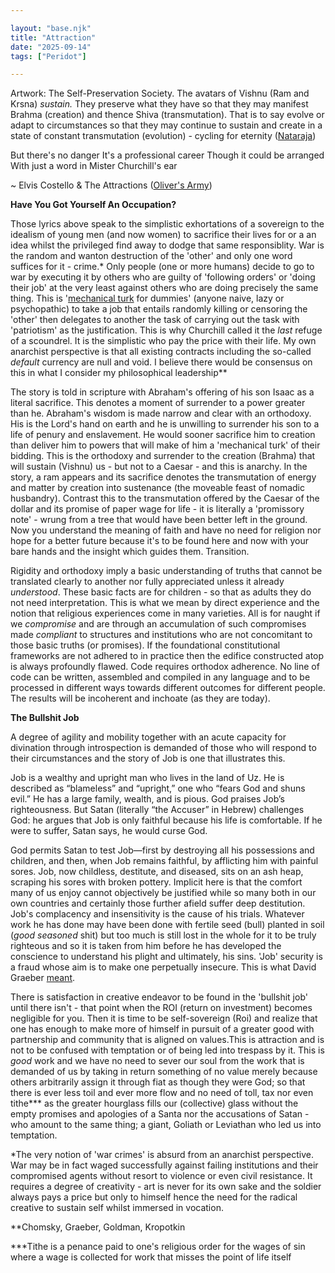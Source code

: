 ```yaml
---

layout: "base.njk"
title: "Attraction"
date: "2025-09-14"
tags: ["Peridot"]

---
```




Artwork: The Self-Preservation Society. The avatars of Vishnu (Ram and Krsna) *sustain.* They preserve what they have so that they may manifest Brahma (creation) and thence Shiva (transmutation). That is to say evolve or adapt to circumstances so that  they may continue to sustain and create in a state of constant transmutation (evolution) - cycling for eternity ([Nataraja](https://en.wikipedia.org/wiki/Nataraja))

But there's no danger It's a professional career Though it could be arranged With just a word in Mister Churchill's ear

~ Elvis Costello & The Attractions ([Oliver's Army](https://www.youtube.com/watch?v=LrjHz5hrupA))

**Have You Got Yourself An Occupation?**

Those lyrics above speak to the simplistic exhortations of a sovereign to the idealism of young men (and now women) to sacrifice their lives for or a an idea whilst the privileged find away to dodge that same responsiblity. War is the random and wanton destruction of the 'other' and only one word suffices for it - crime.* Only people (one or more humans) decide to go to war by executing it by others who are guilty of 'following orders' or 'doing their job' at the very least against others who are doing precisely the same thing. This is '[mechanical turk](https://www.mturk.com/) for dummies' (anyone naive, lazy or psychopathic) to take a job that entails randomly killing or censoring the 'other' then delegates to another the task of carrying out the task with 'patriotism' as the justification. This is why Churchill called it the *last* refuge of a scoundrel. It is the simplistic who pay the price with their life. My own anarchist perspective is that all existing contracts including the so-called *default* currency are null and void. I believe there would be consensus on this in what I consider my philosophical leadership**

The story is told in scripture with Abraham's offering of his son Isaac as a literal sacrifice. This denotes a moment of surrender to a power greater than he. Abraham's wisdom is made narrow and clear with an orthodoxy. His is the Lord's hand on earth and he is unwilling to surrender his son to a life of penury and enslavement. He would sooner sacrifice him to creation than deliver him to powers that will make of him a 'mechanical turk' of their bidding. This is the orthodoxy and surrender to the creation (Brahma) that will sustain (Vishnu) us - but not to a Caesar - and this is anarchy. In the story, a ram appears and its sacrifice denotes the transmutation of energy and matter by creation into sustenance (the moveable feast of nomadic husbandry). Contrast this to the transmutation offered by the Caesar of the dollar and its promise of paper wage for life - it is literally a 'promissory note' - wrung from a tree that would have been better left in the ground. Now you understand the meaning of faith and have no need for religion nor hope for a better future because it's to be found here and now with your bare hands and the insight which guides them. Transition.

Rigidity and orthodoxy imply a basic understanding of truths that cannot be translated clearly to another nor fully appreciated unless it already *understood*. These basic facts are for children - so that as adults they do not need interpretation. This is what we mean by direct experience and the notion that religious experiences come in many varieties. All is for naught if we *compromise* and are through an accumulation of such compromises made *compliant* to structures and institutions who are not concomitant to those basic truths (or promises). If the foundational constitutional frameworks are not adhered to in practice then the edifice constructed atop is always profoundly flawed. Code requires orthodox adherence. No line of code can be written, assembled and compiled in any language and to be processed in different ways towards different outcomes for different people. The results will be incoherent and inchoate (as they are today).

**The Bullshit Job**

A degree of agility and mobility together with an acute capacity for divination through introspection is demanded of those who will respond to their circumstances and the story of Job is one that illustrates this.

Job is a wealthy and upright man who lives in the land of Uz. He is described as “blameless” and “upright,” one who “fears God and shuns evil.” He has a large family, wealth, and is pious. God praises Job’s righteousness. But Satan (literally “the Accuser” in Hebrew) challenges God: he argues that Job is only faithful because his life is comfortable. If he were to suffer, Satan says, he would curse God.

God permits Satan to test Job—first by destroying all his possessions and children, and then, when Job remains faithful, by afflicting him with painful sores. Job, now childless, destitute, and diseased, sits on an ash heap, scraping his sores with broken pottery. Implicit here is that the comfort many of us enjoy cannot objectively be justified while so many both in our own countries and certainly those further afield suffer deep destitution. Job's complacency and insensitivity is the cause of his trials. Whatever work he has done may have been done with fertile seed (bull) planted in soil (*good seasoned* shit) but too much is still lost in the whole for it to be truly righteous and so it is taken from him before he has developed the conscience to understand his plight and ultimately, his sins. 'Job' security is a fraud whose aim is to make one perpetually insecure. This is what David Graeber [meant](https://en.wikipedia.org/wiki/Bullshit_Jobs).

There is satisfaction in creative endeavor to be found in the 'bullshit job' until there isn't - that point when the ROI (return on investment) becomes negligible for you. Then it is time to be self-sovereign (Roi) and realize that one has enough to make more of himself in pursuit of a greater good with partnership and community that is aligned on values.This is attraction and is not to be confused with temptation or of being led into trespass by it. This is *good* work and we have no need to sever our soul from the work that is demanded of us by taking in return something of no value merely because others arbitrarily assign it through fiat as though they were God; so that there is ever less toil and ever more flow and no need of toll, tax nor even tithe*** as the greater hourglass fills our (collective) glass without the empty promises and apologies of a Santa nor the accusations of Satan - who amount to the same thing; a giant, Goliath or Leviathan who led us into temptation.

*The very notion of 'war crimes' is absurd from an anarchist perspective. War may be in fact waged successfully against failing institutions and their compromised agents without resort to violence or even civil resistance. It requires a degree of creativity - art is never for its own sake and the soldier always pays a price but only to himself hence the need for the radical creative to sustain self whilst immersed in vocation.

**Chomsky, Graeber, Goldman, Kropotkin

***Tithe is a penance paid to one's religious order for the wages of sin where a wage is collected for work that misses the point of life itself